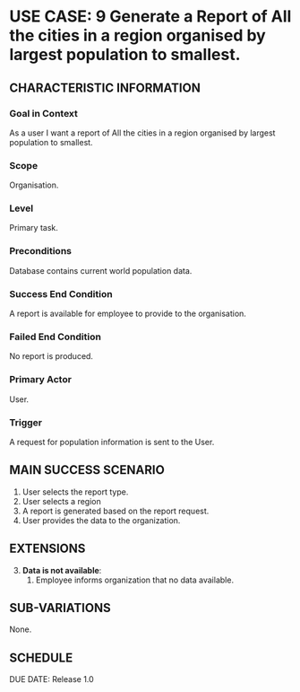 # USE CASE: 9 Generate a Report of All the cities in a region organised by largest population to smallest.
## CHARACTERISTIC INFORMATION
### Goal in Context
As a user I want a report of All the cities in a region organised by largest population to smallest.

### Scope
Organisation.

### Level
Primary task.

### Preconditions
Database contains current world population data.

### Success End Condition
A report is available for employee to provide to the organisation.

### Failed End Condition
No report is produced.

### Primary Actor
User.

### Trigger
A request for population information is sent to the User.

## MAIN SUCCESS SCENARIO
1. User selects the report type.
2. User selects a region
3. A report is generated based on the report request.
4. User provides the data to the organization.

## EXTENSIONS
3. **Data is not available**:
   1. Employee informs organization that no data available.

## SUB-VARIATIONS
None.

## SCHEDULE
DUE DATE: Release 1.0